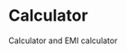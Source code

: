 # Calculator
Calculator and EMI calculator
<!-- Google tag (gtag.js) -->
<script async src="https://www.googletagmanager.com/gtag/js?id=G-TYJN8TMCTQ">
</script>
<script>
  window.dataLayer = window.dataLayer || [];
  function gtag(){dataLayer.push(arguments);}
  gtag('js', new Date());

  gtag('config', 'G-TYJN8TMCTQ');
</script>
